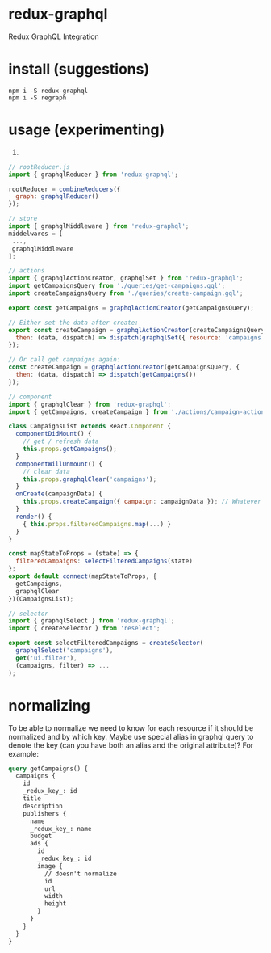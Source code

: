 # redux-graphql
Redux GraphQL Integration

# install (suggestions)
`npm i -S redux-graphql`  
`npm i -S regraph`

# usage (experimenting)
1)
```javascript
// rootReducer.js
import { graphqlReducer } from 'redux-graphql';

rootReducer = combineReducers({
  graph: graphqlReducer()
});

// store
import { graphqlMiddleware } from 'redux-graphql';
middelwares = [
 ...,
 graphqlMiddleware
];

// actions
import { graphqlActionCreator, graphqlSet } from 'redux-graphql';
import getCampaignsQuery from './queries/get-campaigns.gql';
import createCampaignsQuery from './queries/create-campaign.gql';

export const getCampaigns = graphqlActionCreator(getCampaignsQuery);

// Either set the data after create:
export const createCampaign = graphqlActionCreator(createCampaignsQuery, {
  then: (data, dispatch) => dispatch(graphqlSet({ resource: 'campaigns', id: data.id, data }))
});

// Or call get campaigns again:
const createCampaign = graphqlActionCreator(getCampaignsQuery, {
  then: (data, dispatch) => dispatch(getCampaigns())
});

// component
import { graphqlClear } from 'redux-graphql';
import { getCampaigns, createCampaign } from './actions/campaign-actions';

class CampaignsList extends React.Component {
  componentDidMount() {
    // get / refresh data
    this.props.getCampaigns();
  }
  componentWillUnmount() {
    // clear data
    this.props.graphqlClear('campaigns');
  }
  onCreate(campaignData) {
    this.props.createCampaign({ campaign: campaignData }); // Whatever is passed to the action will be used as variables
  }
  render() {
    { this.props.filteredCampaigns.map(...) }
  }
}

const mapStateToProps = (state) => {
  filteredCampaigns: selectFilteredCampaigns(state)
};
export default connect(mapStateToProps, {
  getCampaigns,
  graphqlClear
})(CampaignsList);

// selector
import { graphqlSelect } from 'redux-graphql';
import { createSelector } from 'reselect';

export const selectFilteredCampaigns = createSelector(
  graphqlSelect('campaigns'),
  get('ui.filter'),
  (campaigns, filter) => ...
);
```

# normalizing
To be able to normalize we need to know for each resource if it should be normalized and by which key.
Maybe use special alias in graphql query to denote the key (can you have both an alias and the original attribute)?
For example:

```graphql
query getCampaigns() {
  campaigns {
    id
    _redux_key_: id
    title
    description
    publishers {
      name
      _redux_key_: name
      budget
      ads {
        id
        _redux_key_: id
        image {
          // doesn't normalize
          id
          url
          width
          height
        }
      }
    }
  }
}
```
